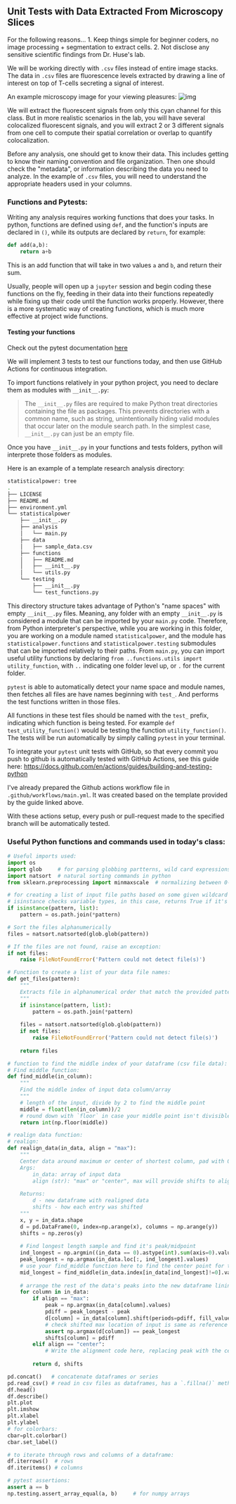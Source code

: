 Unit Tests with Data Extracted From Microscopy Slices
---

For the following reasons...
    1. Keep things simple for beginner coders, no image processing + segmentation to extract cells. 
    2. Not disclose any sensitive scientific findings from Dr. Huse's lab.

We will be working directly with `.csv` files instead of entire image stacks. The data in `.csv` files are fluorescence levels extracted by drawing a line of interest on top of T-cells secreting a signal of interest.

An example microscopy image for your viewing pleasures:
![img](img.png)

We will extract the fluorescent signals from only this cyan channel for this class. But in more realistic scenarios in the lab, you will have several colocalized fluorescent signals, and you will extract 2 or 3 different signals from one cell to compute their spatial correlation or overlap to quantify colocalization.

Before any analysis, one should get to know their data. This includes getting to know their naming convention and file organization. Then one should check the "metadata", or information describing the data you need to analyze. In the example of `.csv` files, you will need to understand the appropriate headers used in your columns.

### Functions and Pytests:
Writing any analysis requires working functions that does your tasks. In python, functions are defined using `def`, and the function's inputs are declared in `()`, while its outputs are declared by `return`, for example:

```python
def add(a,b):
    return a+b
```
This is an add function that will take in two values `a` and `b`, and return their sum. 

Usually, people will open up a `jupyter` session and begin coding these functions on the fly, feeding in their data into their functions repeatedly while fixing up their code until the function works properly. However, there is a more systematic way of creating functions, which is much more effective at project wide functions.

#### Testing your functions

Check out the pytest documentation [here](https://docs.pytest.org/en/stable/getting-started.html#run-multiple-tests)

We will implement 3 tests to test our functions today, and then use GitHub Actions for continuous integration.

To import functions relatively in your python project, you need to declare them as modules with `__init__.py`:


> The `__init__.py` files are required to make Python treat directories containing the file as packages. This prevents directories with a common name, such as string, unintentionally hiding valid modules that occur later on the module search path. In the simplest case, `__init__.py` can just be an empty file.

Once you have `__init__.py` in your functions and tests folders, python will interprete those folders as modules.

Here is an example of a template research analysis directory:

```bash
statisticalpower: tree
.
├── LICENSE
├── README.md
├── environment.yml
└── statisticalpower
    ├── __init__.py
    ├── analysis
    │   └── main.py
    ├── data
    │   ├── sample_data.csv
    ├── functions
    │   ├── README.md
    │   ├── __init__.py
    │   └── utils.py
    └── testing
        ├── __init__.py
        └── test_functions.py
```

This directory structure takes advantage of Python's "name spaces" with empty `__init__.py` files. Meaning, any folder with an empty `__init__.py` is considered a module that can be imported by your `main.py` code. Therefore, from Python interpreter's perspective, while you are working in this folder, you are working on a module named `statisticalpower`, and the module has `statisticalpower.functions` and `statisticalpower.testing` submodules that can be imported relatively to their paths. From `main.py`, you can import useful utility functions by declaring `from ..functions.utils import utility_function`, with `..` indicating one folder level up, or `.` for the current folder.

`pytest` is able to automatically detect your name space and module names, then fetches all files are have names beginning with `test_`. And performs the test functions written in those files.

All functions in these test files should be named with the `test_` prefix, indicating which function is being tested. For example `def test_utility_function()` would be testing the function `utility_function()`. The tests will be run automatically by simply calling `pytest` in your terminal.

To integrate your `pytest` unit tests with GitHub, so that every commit you push to github is automatically tested with GitHub Actions, see this guide here: https://docs.github.com/en/actions/guides/building-and-testing-python

I've already prepared the Github actions workflow file in `.github/workflows/main.yml`. It was created based on the template provided by the guide linked above.

With these actions setup, every push or pull-request made to the specified branch will be automatically tested.

### Useful Python functions and commands used in today's class:

```python
# Useful imports used:
import os
import glob     # for parsing globbing partterns, wild card expressions
import natsort  # natural sorting commands in python
from sklearn.preprocessing import minmaxscale  # normalizing between 0-1 function

# for creating a list of input file paths based on some given wildcard pattern:
# isinstance checks variable types, in this case, returns True if it's a list
if isinstance(pattern, list):
    pattern = os.path.join(*pattern)

# Sort the files alphanumerically        
files = natsort.natsorted(glob.glob(pattern))

# If the files are not found, raise an exception:
if not files:
    raise FileNotFoundError('Pattern could not detect file(s)')

# Function to create a list of your data file names:
def get_files(pattern):
    """
    Extracts file in alphanumerical order that match the provided pattern
    """
    if isinstance(pattern, list):
        pattern = os.path.join(*pattern)
        
    files = natsort.natsorted(glob.glob(pattern))
    if not files:
        raise FileNotFoundError('Pattern could not detect file(s)')
        
    return files

# function to find the middle index of your dataframe (csv file data):
# Find middle function:
def find_middle(in_column):
    """
    Find the middle index of input data column/array
    """
    # length of the input, divide by 2 to find the middle point
    middle = float(len(in_column))/2
    # round down with `floor` in case your middle point isn't divisible by 2 (odd length)
    return int(np.floor(middle))

# realign data function:
# realign:
def realign_data(in_data, align = "max"):
    """
    Center data around maximum or center of shortest column, pad with 0's 
    Args:
        in_data: array of input data
        align (str): "max" or "center", max will provide shifts to align maximum of input  data, whereas "center" will shift to middle index.
    
    Returns:
        d - new dataframe with realigned data
        shifts - how each entry was shifted
    """
    x, y = in_data.shape
    d = pd.DataFrame(0, index=np.arange(x), columns = np.arange(y))
    shifts = np.zeros(y)
    
    # Find longest length sample and find it's peak/midpoint
    ind_longest = np.argmin((in_data == 0).astype(int).sum(axis=0).values)
    peak_longest = np.argmax(in_data.loc[:, ind_longest].values)
    # use your find_middle function here to find the center point for the assignment
    mid_longest = find_middle(in_data.index[in_data[ind_longest]!=0].values)
    
    # arrange the rest of the data's peaks into the new dataframe lining up to longest peak or longest midpoint
    for column in in_data:
        if align == "max":
            peak = np.argmax(in_data[column].values)
            pdiff = peak_longest - peak
            d[column] = in_data[column].shift(periods=pdiff, fill_value=0)
            # check shifted max location of input is same as reference peak
            assert np.argmax(d[column]) == peak_longest
            shifts[column] = pdiff
        elif align == "center":
            # Write the alignment code here, replacing peak with the center that you found (mid_longest). 
    
        return d, shifts

pd.concat()   # concatenate dataframes or series
pd.read_csv() # read in csv files as dataframes, has a `.fillna()` method to deal with N/A entries
df.head()
df.describe()
plt.plot
plt.imshow
plt.xlabel
plt.ylabel
# for colorbars:
cbar=plt.colorbar()
cbar.set_label()

# to iterate through rows and columns of a dataframe:
df.iterrows()  # rows
df.iteritems() # columns

# pytest assertions:
assert a == b
np.testing.assert_array_equal(a, b)     # for numpy arrays
```

